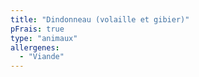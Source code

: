```yaml
---
title: "Dindonneau (volaille et gibier)"
pFrais: true
type: "animaux"
allergenes:
  - "Viande"
---
```

